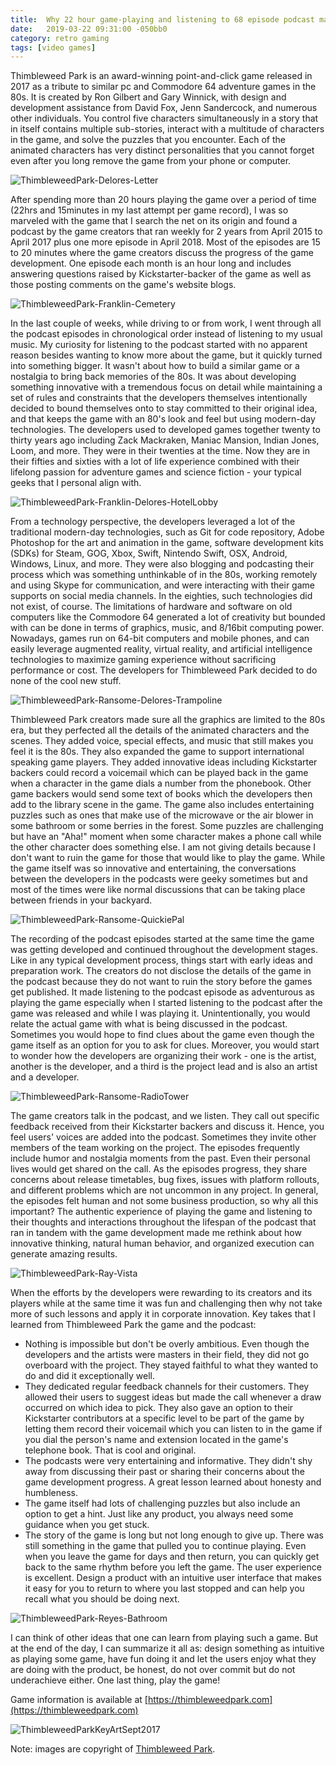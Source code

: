 ```yaml
---
title:  Why 22 hour game-playing and listening to 68 episode podcast matters?
date:   2019-03-22 09:31:00 -050bb0
category: retro gaming 
tags: [video games]
---
```


Thimbleweed Park is an award-winning point-and-click game released in 2017 as a tribute to similar pc and Commodore 64 adventure games in the 80s. It is created by Ron Gilbert and Gary Winnick, with design and development assistance from David Fox, Jenn Sandercock, and numerous other individuals. You control five characters simultaneously in a story that in itself contains multiple sub-stories, interact with a multitude of characters in the game, and solve the puzzles that you encounter. Each of the animated characters has very distinct personalities that you cannot forget even after you long remove the game from your phone or computer.

![ThimbleweedPark-Delores-Letter](/assets/images/events/ThimbleweedPark-Delores-Letter.png)

After spending more than 20 hours playing the game over a period of time (22hrs and 15minutes in my last attempt per game record), I was so marveled with the game that I search the net on its origin and found a podcast by the game creators that ran weekly for 2 years from April 2015 to April 2017 plus one more episode in April 2018. Most of the episodes are 15 to 20 minutes where the game creators discuss the progress of the game development. One episode each month is an hour long and includes answering questions raised by Kickstarter-backer of the game as well as those posting comments on the game's website blogs.

![ThimbleweedPark-Franklin-Cemetery](/assets/images/events/ThimbleweedPark-Franklin-Cemetery.png)

In the last couple of weeks, while driving to or from work, I went through all the podcast episodes in chronological order instead of listening to my usual music. My curiosity for listening to the podcast started with no apparent reason besides wanting to know more about the game, but it quickly turned into something bigger. It wasn't about how to build a similar game or a nostalgia to bring back memories of the 80s. It was about developing something innovative with a tremendous focus on detail while maintaining a set of rules and constraints that the developers themselves intentionally decided to bound themselves onto to stay committed to their original idea, and that keeps the game with an 80's look and feel but using modern-day technologies. The developers used to developed games together twenty to thirty years ago including Zack Mackraken, Maniac Mansion, Indian Jones, Loom, and more. They were in their twenties at the time. Now they are in their fifties and sixties with a lot of life experience combined with their lifelong passion for adventure games and science fiction - your typical geeks that I personal align with.

![ThimbleweedPark-Franklin-Delores-HotelLobby](/assets/images/events/ThimbleweedPark-Franklin-Delores-HotelLobby.png)

From a technology perspective, the developers leveraged a lot of the traditional modern-day technologies, such as Git for code repository, Adobe Photoshop for the art and animation in the game, software development kits (SDKs) for Steam, GOG, Xbox, Swift, Nintendo Swift, OSX, Android, Windows, Linux, and more. They were also blogging and podcasting their process which was something unthinkable of in the 80s, working remotely and using Skype for communication, and were interacting with their game supports on social media channels.   In the eighties, such technologies did not exist, of course. The limitations of hardware and software on old computers like the Commodore 64 generated a lot of creativity but bounded with can be done in terms of graphics, music, and 8/16bit computing power. Nowadays, games run on 64-bit computers and mobile phones, and can easily leverage augmented reality, virtual reality, and artificial intelligence technologies to maximize gaming experience without sacrificing performance or cost. The developers for Thimbleweed Park decided to do none of the cool new stuff.

![ThimbleweedPark-Ransome-Delores-Trampoline](/assets/images/events/ThimbleweedPark-Ransome-Delores-Trampoline.png)

Thimbleweed Park creators made sure all the graphics are limited to the 80s era, but they perfected all the details of the animated characters and the scenes. They added voice, special effects, and music that still makes you feel it is the 80s. They also expanded the game to support international speaking game players. They added innovative ideas including Kickstarter backers could record a voicemail which can be played back in the game when a character in the game dials a number from the phonebook. Other game backers would send some text of books which the developers then add to the library scene in the game. The game also includes entertaining puzzles such as ones that make use of the microwave or the air blower in some bathroom or some berries in the forest. Some puzzles are challenging but have an "Aha!" moment when some character makes a phone call while the other character does something else. I am not giving details because I don't want to ruin the game for those that would like to play the game. While the game itself was so innovative and entertaining, the conversations between the developers in the podcasts were geeky sometimes but and most of the times were like normal discussions that can be taking place between friends in your backyard.

![ThimbleweedPark-Ransome-QuickiePal](/assets/images/events/ThimbleweedPark-Ransome-QuickiePal.png)

The recording of the podcast episodes started at the same time the game was getting developed and continued throughout the development stages. Like in any typical development process, things start with early ideas and preparation work. The creators do not disclose the details of the game in the podcast because they do not want to ruin the story before the games get published. It made listening to the podcast episode as adventurous as playing the game especially when I started listening to the podcast after the game was released and while I was playing it. Unintentionally, you would relate the actual game with what is being discussed in the podcast. Sometimes you would hope to find clues about the game even though the game itself as an option for you to ask for clues.  Moreover, you would start to wonder how the developers are organizing their work - one is the artist, another is the developer, and a third is the project lead and is also an artist and a developer.  

![ThimbleweedPark-Ransome-RadioTower](/assets/images/events/ThimbleweedPark-Ransome-RadioTower.png)

The game creators talk in the podcast, and we listen. They call out specific feedback received from their Kickstarter backers and discuss it. Hence, you feel users' voices are added into the podcast. Sometimes they invite other members of the team working on the project. The episodes frequently include humor and nostalgia moments from the past. Even their personal lives would get shared on the call. As the episodes progress, they share concerns about release timetables, bug fixes, issues with platform rollouts, and different problems which are not uncommon in any project. In general, the episodes felt human and not some business production, so why all this important? The authentic experience of playing the game and listening to their thoughts and interactions throughout the lifespan of the podcast that ran in tandem with the game development made me rethink about how innovative thinking, natural human behavior, and organized execution can generate amazing results.

![ThimbleweedPark-Ray-Vista](/assets/images/events/ThimbleweedPark-Ray-Vista.png)

When the efforts by the developers were rewarding to its creators and its players while at the same time it was fun and challenging then why not take more of such lessons and apply it in corporate innovation.  Key takes that I learned from Thimbleweed Park the game and the podcast:

- Nothing is impossible but don't be overly ambitious. Even though the developers and the artists were masters in their field, they did not go overboard with the project. They stayed faithful to what they wanted to do and did it exceptionally well.
- They dedicated regular feedback channels for their customers. They allowed their users to suggest ideas but made the call whenever a draw occurred on which idea to pick. They also gave an option to their Kickstarter contributors at a specific level to be part of the game by letting them record their voicemail which you can listen to in the game if you dial the person's name and extension located in the game's telephone book. That is cool and original.
- The podcasts were very entertaining and informative. They didn't shy away from discussing their past or sharing their concerns about the game development progress. A great lesson learned about honesty and humbleness.
- The game itself had lots of challenging puzzles but also include an option to get a hint. Just like any product, you always need some guidance when you get stuck.
- The story of the game is long but not long enough to give up. There was still something in the game that pulled you to continue playing.  Even when you leave the game for days and then return, you can quickly get back to the same rhythm before you left the game. The user experience is excellent. Design a product with an intuitive user interface that makes it easy for you to return to where you last stopped and can help you recall what you should be doing next.

![ThimbleweedPark-Reyes-Bathroom](/assets/images/events/ThimbleweedPark-Reyes-Bathroom.png)

I can think of other ideas that one can learn from playing such a game. But at the end of the day, I can summarize it all as: design something as intuitive as playing some game, have fun doing it and let the users enjoy what they are doing with the product, be honest, do not over commit but do not underachieve either. One last thing, play the game!

Game information is available at [https://thimbleweedpark.com](https://thimbleweedpark.com)

![ThimbleweedParkKeyArtSept2017](/assets/images/events/ThimbleweedParkKeyArtSept2017.png)

Note: images are copyright of [Thimbleweed Park](https://thimbleweedpark.com/presskit).